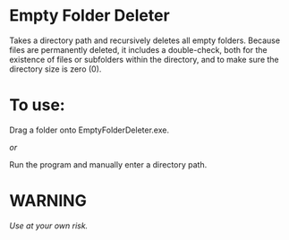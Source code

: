 # Empty Folder Deleter

Takes a directory path and recursively deletes all empty folders. Because files are permanently deleted, it includes a double-check, both for the existence of files or subfolders within the directory, and to make sure the directory size is zero (0).

# To use:
Drag a folder onto EmptyFolderDeleter.exe.

*or*

Run the program and manually enter a directory path.

# WARNING
*Use at your own risk.*
